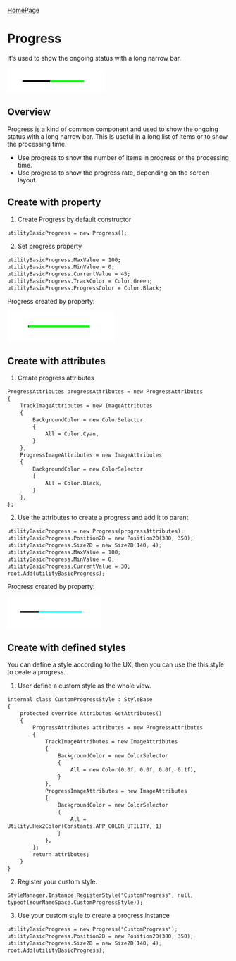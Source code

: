 [HomePage](./Guide.md)<br>

# Progress
It's used to show the ongoing status with a long narrow bar.

![Progress](../../assets/images/components/progress.png)

## Overview
Progress is a kind of common component and  used to show the ongoing status with a long narrow bar. This is useful in a long list of items or to show the processing time.

- Use progress to show the number of items in progress or the processing time.
- Use progress to show the progress rate, depending on the screen layout.

## Create with property
1. Create Progress by default constructor

~~~{.cs}
utilityBasicProgress = new Progress();
~~~

2. Set progress property

~~~{.cs}
utilityBasicProgress.MaxValue = 100;
utilityBasicProgress.MinValue = 0;
utilityBasicProgress.CurrentValue = 45;
utilityBasicProgress.TrackColor = Color.Green;
utilityBasicProgress.ProgressColor = Color.Black;
~~~

Progress created by property:

![Progress](../../assets/images/components/progress.gif)

## Create with attributes
1. Create progress attributes

~~~{.cs}
ProgressAttributes progressAttributes = new ProgressAttributes
{
    TrackImageAttributes = new ImageAttributes
    {
        BackgroundColor = new ColorSelector
        {
            All = Color.Cyan,
        }
    },
    ProgressImageAttributes = new ImageAttributes
    {
        BackgroundColor = new ColorSelector
        {
            All = Color.Black,
        }
    },
};

~~~

2. Use the attributes to create a progress and add it to parent

~~~{.cs}
utilityBasicProgress = new Progress(progressAttributes);
utilityBasicProgress.Position2D = new Position2D(380, 350);
utilityBasicProgress.Size2D = new Size2D(140, 4);
utilityBasicProgress.MaxValue = 100;
utilityBasicProgress.MinValue = 0;
utilityBasicProgress.CurrentValue = 30;
root.Add(utilityBasicProgress);
~~~

Progress created by property:

![Progress](../../assets/images/components/progress2.gif)

## Create with defined styles
You can define a style according to the UX, then you can use the this style to ceate a progress.

1. User define a custom style as the whole view.

~~~{.cs}
internal class CustomProgressStyle : StyleBase
{
    protected override Attributes GetAttributes()
    {
        ProgressAttributes attributes = new ProgressAttributes
        {
            TrackImageAttributes = new ImageAttributes
            {
                BackgroundColor = new ColorSelector
                {
                    All = new Color(0.0f, 0.0f, 0.0f, 0.1f),
                }
            },
            ProgressImageAttributes = new ImageAttributes
            {
                BackgroundColor = new ColorSelector
                {
                    All = Utility.Hex2Color(Constants.APP_COLOR_UTILITY, 1)
                }
            },
        };
        return attributes;
    }
}
~~~

2. Register your custom style.

~~~{.cs}
StyleManager.Instance.RegisterStyle("CustomProgress", null, typeof(YourNameSpace.CustomProgressStyle));
~~~

3. Use your custom style to create a progress instance

~~~{.cs}
utilityBasicProgress = new Progress("CustomProgress");
utilityBasicProgress.Position2D = new Position2D(380, 350);
utilityBasicProgress.Size2D = new Size2D(140, 4);
root.Add(utilityBasicProgress);
~~~
